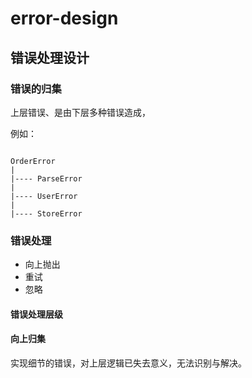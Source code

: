 # error-design


## 错误处理设计

### 错误的归集
上层错误、是由下层多种错误造成，

例如：

```

OrderError
|
|---- ParseError
|
|---- UserError
|
|---- StoreError
```


### 错误处理

* 向上抛出
* 重试
* 忽略


#### 错误处理层级

#### 向上归集

实现细节的错误，对上层逻辑已失去意义，无法识别与解决。
